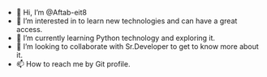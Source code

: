 - 👋 Hi, I’m @Aftab-eit8
- 👀 I’m interested in to learn new technologies and can have a great access.
- 🌱 I’m currently learning Python technology and exploring it.
- 💞️ I’m looking to collaborate with Sr.Developer to get to know more about it.
- 📫 How to reach me by Git profile.

<!---
Aftab-eit8/Aftab-eit8 is a ✨ special ✨ repository because its `README.md` (this file) appears on your GitHub profile.
You can click the Preview link to take a look at your changes.
--->
